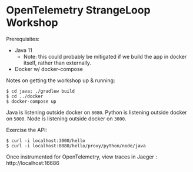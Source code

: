 # OpenTelemetry StrangeLoop Workshop

Prerequisites:
- Java 11
  - Note: this could probably be mitigated if we build the app in docker itself, rather than externally.
- Docker w/ docker-compose

Notes on getting the workshop up & running:

```
$ cd java; ./gradlew build
$ cd ../docker
$ docker-compose up
```

Java is listening outside docker on `8080`.
Python is listening outside docker on `5000`.
Node is listening outside docker on `3000`.

Exercise the API:

```
$ curl -i localhost:3000/hello
$ curl -i localhost:8080/hello/proxy/python/node/java
```

Once instrumented for OpenTelemetry, view traces in Jaeger : http://localhost:16686
